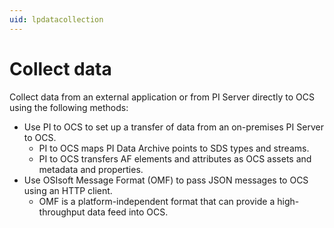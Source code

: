 ```yaml
---
uid: lpdatacollection
---
```


# Collect data

Collect data from an external application or from PI Server directly to OCS using the following methods:

* Use PI to OCS to set up a transfer of data from an on-premises PI Server to OCS. 
  * PI to OCS maps PI Data Archive points to SDS types and streams.
  * PI to OCS transfers AF elements and attributes as OCS assets and metadata and properties.
* Use OSIsoft Message Format (OMF) to pass JSON messages to OCS using an HTTP client. 
  * OMF is a platform-independent format that can provide a high-throughput data feed into OCS. 
